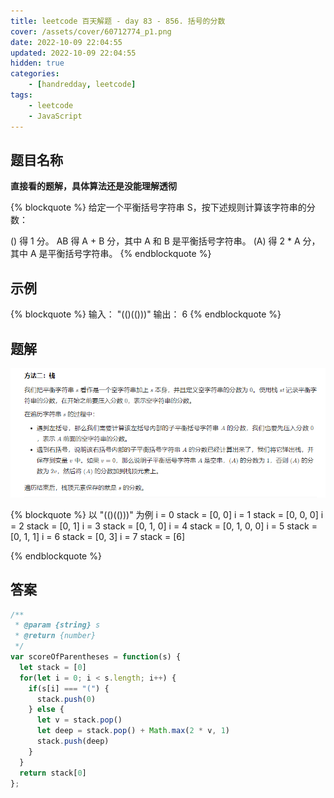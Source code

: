 ```yaml
---
title: leetcode 百天解题 - day 83 - 856. 括号的分数
cover: /assets/cover/60712774_p1.png
date: 2022-10-09 22:04:55
updated: 2022-10-09 22:04:55
hidden: true
categories:
    - [handredday, leetcode]
tags:
    - leetcode
    - JavaScript
---
```


## 题目名称

**直接看的题解，具体算法还是没能理解透彻**

{% blockquote %}
给定一个平衡括号字符串 S，按下述规则计算该字符串的分数：

() 得 1 分。
AB 得 A + B 分，其中 A 和 B 是平衡括号字符串。
(A) 得 2 * A 分，其中 A 是平衡括号字符串。
{% endblockquote %}

## 示例

{% blockquote %}
输入： "(()(()))"
输出： 6
{% endblockquote %}


## 题解

![题解](/assets/blogImg/856.png)

{% blockquote %}
以 "(()(()))" 为例
i = 0 stack = [0, 0]
i = 1 stack = [0, 0, 0]
i = 2 stack = [0, 1]
i = 3 stack = [0, 1, 0]
i = 4 stack = [0, 1, 0, 0]
i = 5 stack = [0, 1, 1]
i = 6 stack = [0, 3]
i = 7 stack = [6]

{% endblockquote %}
## 答案

~~~js
/**
 * @param {string} s
 * @return {number}
 */
var scoreOfParentheses = function(s) {
  let stack = [0]
  for(let i = 0; i < s.length; i++) {
    if(s[i] === "(") {
      stack.push(0)
    } else {
      let v = stack.pop()
      let deep = stack.pop() + Math.max(2 * v, 1)
      stack.push(deep)
    }
  }
  return stack[0]
};
~~~